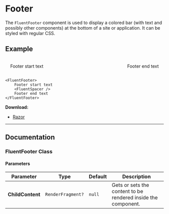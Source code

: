# Footer

The `FluentFooter` component is used to display a colored bar (with text and possibly other components) at the bottom of a site or application. It can be styled with regular CSS.

## Example

<div style="background-color: var(--neutral-layer-3); color: var(--neutral-foreground-rest); padding: 1rem; display: flex; justify-content: space-between; border-radius: var(--layer-corner-radius);">
    <span>Footer start text</span>
    <span>Footer end text</span>
</div>

```razor
<FluentFooter>
    Footer start text
    <FluentSpacer />
    Footer end text
</FluentFooter>
```

**Download:**
*   [Razor](./)

---

## Documentation

### FluentFooter Class

#### Parameters

| Parameter | Type | Default | Description |
| --- | --- | --- | --- |
| **ChildContent** | `RenderFragment?` | `null` | Gets or sets the content to be rendered inside the component. |